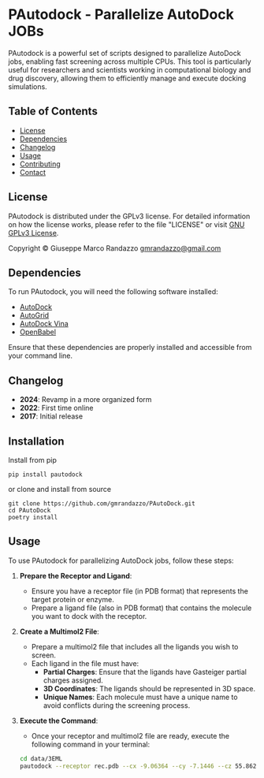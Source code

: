 # PAutodock - Parallelize AutoDock JOBs

PAutodock is a powerful set of scripts designed to parallelize AutoDock jobs, enabling fast screening across multiple CPUs. This tool is particularly useful for researchers and scientists working in computational biology and drug discovery, allowing them to efficiently manage and execute docking simulations.

## Table of Contents

- [License](#license)
- [Dependencies](#dependencies)
- [Changelog](#changelog)
- [Usage](#usage)
- [Contributing](#contributing)
- [Contact](#contact)

## License

PAutodock is distributed under the GPLv3 license. For detailed information on how the license works, please refer to the file "LICENSE" or visit [GNU GPLv3 License](http://www.gnu.org/licenses/gpl-3.0.en.html).

Copyright © Giuseppe Marco Randazzo <gmrandazzo@gmail.com>

## Dependencies

To run PAutodock, you will need the following software installed:

- [AutoDock](http://autodock.scripps.edu/)
- [AutoGrid](http://autodock.scripps.edu/resources/autogrid)
- [AutoDock Vina](http://vina.scripps.edu/)
- [OpenBabel](http://openbabel.org/index.html)

Ensure that these dependencies are properly installed and accessible from your command line.

## Changelog

- **2024**: Revamp in a more organized form
- **2022**: First time online
- **2017**: Initial release

## Installation

Install from pip

```
pip install pautodock
```

or clone and install from source

```
git clone https://github.com/gmrandazzo/PAutoDock.git
cd PAutoDock
poetry install
```

## Usage

To use PAutodock for parallelizing AutoDock jobs, follow these steps:

1. **Prepare the Receptor and Ligand**:
   - Ensure you have a receptor file (in PDB format) that represents the target protein or enzyme.
   - Prepare a ligand file (also in PDB format) that contains the molecule you want to dock with the receptor.

2. **Create a Multimol2 File**:
   - Prepare a multimol2 file that includes all the ligands you wish to screen.
   - Each ligand in the file must have:
     - **Partial Charges**: Ensure that the ligands have Gasteiger partial charges assigned.
     - **3D Coordinates**: The ligands should be represented in 3D space.
     - **Unique Names**: Each molecule must have a unique name to avoid conflicts during the screening process.

3. **Execute the Command**:
   - Once your receptor and multimol2 file are ready, execute the following command in your terminal:

   ```bash
   cd data/3EML
   pautodock --receptor rec.pdb --cx -9.06364 --cy -7.1446 --cz 55.8626 --db dataset.mol2 --wdir example_calculation --out screening_results.csv --vina ON --atd OFF
